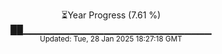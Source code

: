 <p align="center">
⏳Year Progress (7.61 %) <br>
██▁▁▁▁▁▁▁▁▁▁▁▁▁▁▁▁▁▁▁▁▁▁▁▁▁▁▁▁ <br>
<sub>Updated: Tue, 28 Jan 2025 18:27:18 GMT</sub>
</p>

